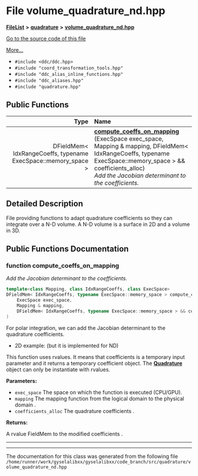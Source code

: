

# File volume\_quadrature\_nd.hpp



[**FileList**](files.md) **>** [**quadrature**](dir_264321be3574e3b1cf375050e213576e.md) **>** [**volume\_quadrature\_nd.hpp**](volume__quadrature__nd_8hpp.md)

[Go to the source code of this file](volume__quadrature__nd_8hpp_source.md)

[More...](#detailed-description)

* `#include <ddc/ddc.hpp>`
* `#include "coord_transformation_tools.hpp"`
* `#include "ddc_alias_inline_functions.hpp"`
* `#include "ddc_aliases.hpp"`
* `#include "quadrature.hpp"`





































## Public Functions

| Type | Name |
| ---: | :--- |
|  DFieldMem&lt; IdxRangeCoeffs, typename ExecSpace::memory\_space &gt; | [**compute\_coeffs\_on\_mapping**](#function-compute_coeffs_on_mapping) (ExecSpace exec\_space, Mapping & mapping, DFieldMem&lt; IdxRangeCoeffs, typename ExecSpace::memory\_space &gt; && coefficients\_alloc) <br>_Add the Jacobian determinant to the coefficients._  |




























## Detailed Description


File providing functions to adapt quadrature coefficients so they can integrate over a N-D volume. A N-D volume is a surface in 2D and a volume in 3D. 


    
## Public Functions Documentation




### function compute\_coeffs\_on\_mapping 

_Add the Jacobian determinant to the coefficients._ 
```C++
template<class Mapping, class IdxRangeCoeffs, class ExecSpace>
DFieldMem< IdxRangeCoeffs, typename ExecSpace::memory_space > compute_coeffs_on_mapping (
    ExecSpace exec_space,
    Mapping & mapping,
    DFieldMem< IdxRangeCoeffs, typename ExecSpace::memory_space > && coefficients_alloc
) 
```



For polar integration, we can add the Jacobian determinant to the quadrature coefficients.



* 2D example: (but it is implemented for ND)







This function uses rvalues. It means that coefficients is a temporary input parameter and it returns a temporary coefficient object. The [**Quadrature**](classQuadrature.md) object can only be instantiate with rvalues.




**Parameters:**


* `exec_space` The space on which the function is executed (CPU/GPU). 
* `mapping` The mapping function from the logical domain  to the physical domain . 
* `coefficients_alloc` The quadrature coefficients .



**Returns:**

A rvalue FieldMem to the modified coefficients . 





        

<hr>

------------------------------
The documentation for this class was generated from the following file `/home/runner/work/gyselalibxx/gyselalibxx/code_branch/src/quadrature/volume_quadrature_nd.hpp`

